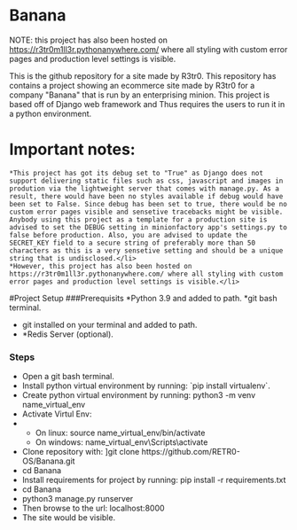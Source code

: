 # Banana
NOTE: this project has also been hosted on https://r3tr0m1ll3r.pythonanywhere.com/ where all styling with custom error pages and production level settings is visible.

This is the github repository for a site made by R3tr0. This repository has contains a project showing an ecommerce site made by R3tr0 for a company "Banana" that is run by an enterprising minion. This project is based off of Django web framework and Thus requires the users to run it in a python environment.

# Important notes:
    *This project has got its debug set to "True" as Django does not support delivering static files such as css, javascript and images in prodution via the lightweight server that comes with manage.py. As a result, there would have been no styles available if debug would have been set to False. Since debug has been set to true, there would be no custom error pages visible and sensetive tracebacks might be visible. Anybody using this project as a template for a production site is advised to set the DEBUG setting in minionfactory app's settings.py to false before production. Also, you are advised to update the SECRET_KEY field to a secure string of preferably more than 50 characters as this is a very sensetive setting and should be a unique string that is undisclosed.</li>
    *However, this project has also been hosted on https://r3tr0m1ll3r.pythonanywhere.com/ where all styling with custom error pages and production level settings is visible.</li>

#Project Setup
###Prerequisits
  *Python 3.9 and added to path.</li>
  *git bash terminal.</li>
  * git installed on your terminal and added to path.<li>
  *Redis Server (optional). </li>
  
<h3>Steps</h3>
<ul>
  <li> Open a git bash terminal. </li>
  <li>Install python virtual environment by running: `pip install virtualenv`. 
  <li>Create python virtual environment by running: python3 -m venv name_virtual_env</li>
  <li>Activate Virtul Env:<li/>
  <ul>
    <li>On linux: source name_virtual_env/bin/activate </li>
    <li>On windows: name_virtual_env\Scripts\activate </li>
  </ul>
  <li>Clone repository with: ]git clone https://github.com/RETR0-OS/Banana.git </li>
  <li>cd Banana </li>
  <li> Install requirements for project by running: pip install -r requirements.txt </li>
  <li> cd Banana </li>
  <li> python3 manage.py runserver </li>
  <li>Then browse to the url: localhost:8000</li>
  <li>The site would be visible.</li>
</ul> 
